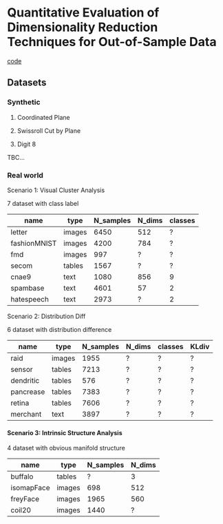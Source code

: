 # Quantitative Evaluation of Dimensionality Reduction Techniques for Out-of-Sample Data

[code](https://github.com/Kpure1000/OOS-DR-Benchmark)

## Datasets

### Synthetic

1. Coordinated Plane

2. Swissroll Cut by Plane

3. Digit 8 

TBC...

### Real world

Scenario 1: Visual Cluster Analysis

7 dataset with class label

|name|type|N_samples|N_dims|classes|
|-|-|-|-|-|
|letter|images|6450|512|?|
|fashionMNIST|images|4200|784|?|
|fmd|images|997|?|?|
|secom|tables|1567|?|?|
|cnae9|text|1080|856|9|
|spambase|text|4601|57|2|
|hatespeech|text|2973|?|2|

Scenario 2: Distribution Diff 

6 dataset with distribution difference

|name|type|N_samples|N_dims|classes|KLdiv|
|-|-|-|-|-|-|
|raid|images|1955|?|?|?|
|sensor|tables|7213|?|?|?|
|dendritic|tables|576|?|?|?|
|pancrease|tables|7383|?|?|?|
|retina|tables|7606|?|?|?|
|merchant|text|3897|?|?|?|

#### Scenario 3: Intrinsic Structure Analysis

4 dataset with obvious manifold structure

|name|type|N_samples|N_dims|
|-|-|-|-|
|buffalo|tables|?|3|
|isomapFace|images|698|512|
|freyFace|images|1965|560|
|coil20|images|1440|?|
